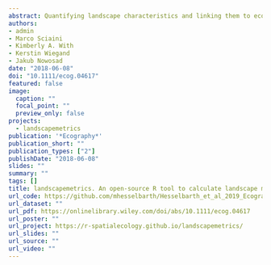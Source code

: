 ```yaml
---
abstract: Quantifying landscape characteristics and linking them to ecological processes is one of the central goals of landscape ecology. Landscape metrics are a widely used tool for the analysis of patch‐based, discrete land‐cover classes. Existing software to calculate landscape metrics has several constraints, such as being limited to a single platform, not being open‐source, or involving a complicated integration into large workflows. We present landscapemetrics, an open‐source R package that overcomes many constraints of existing landscape metric software. The package includes an extensive collection of commonly used landscape metrics in a tidy workflow. To facilitate the integration into large workflows, landscapemetrics is based on a well‐established spatial framework in R. This allows pre‐processing of land‐cover maps or further statistical analysis without importing and exporting the data from and to different software environments. Additionally, the package provides many utility functions to visualize, extract, and sample landscape metrics. Lastly, we provide building‐blocks to motivate the development and integration of new metrics in the future. We demonstrate the usage and advantages of landscapemetrics by analysing the influence of different sampling schemes on the estimation of landscape metrics. In so doing, we demonstrate the many advantages of the package, especially its easy integration into large workflows. These new developments should help with the integration of landscape analysis in ecological research, given that ecologists are increasingly using R for the statistical analysis, modelling, and visualization of spatial data.
authors:
- admin
- Marco Sciaini
- Kimberly A. With
- Kerstin Wiegand
- Jakub Nowosad
date: "2018-06-08"
doi: "10.1111/ecog.04617"
featured: false
image:
  caption: ""
  focal_point: ""
  preview_only: false
projects: 
  - landscapemetrics
publication: '*Ecography*'
publication_short: ""
publication_types: ["2"]
publishDate: "2018-06-08"
slides: ""
summary: ""
tags: []
title: landscapemetrics. An open‐source R tool to calculate landscape metrics 
url_code: https://github.com/mhesselbarth/Hesselbarth_et_al_2019_Ecography
url_dataset: ""
url_pdf: https://onlinelibrary.wiley.com/doi/abs/10.1111/ecog.04617
url_poster: ""
url_project: https://r-spatialecology.github.io/landscapemetrics/
url_slides: ""
url_source: ""
url_video: ""
---
```

